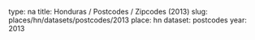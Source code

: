 type: na
title: Honduras / Postcodes / Zipcodes (2013)
slug: places/hn/datasets/postcodes/2013
place: hn
dataset: postcodes
year: 2013
